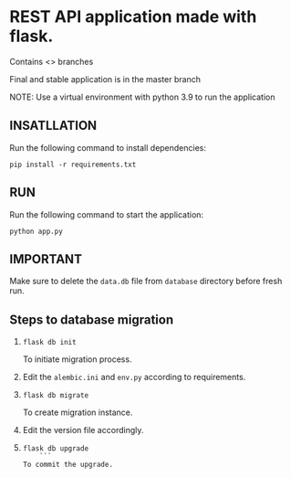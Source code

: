 # REST API application made with flask.

Contains <> branches

Final and stable application is in the master branch

NOTE: Use a virtual environment with python 3.9 to run the application

## INSATLLATION

Run the following command to install dependencies:

```
pip install -r requirements.txt
```

## RUN

Run the following command to start the application:

```
python app.py
```

## IMPORTANT

Make sure to delete the `data.db` file from `database` directory before fresh run.

## Steps to database migration

1. ```
   flask db init
   ```

   To initiate migration process.

2. Edit the `alembic.ini` and `env.py` according to requirements.
3. ```
   flask db migrate
   ```
   To create migration instance.
4. Edit the version file accordingly.
5. ````
   flask db upgrade
       ```
   To commit the upgrade.
   ````
